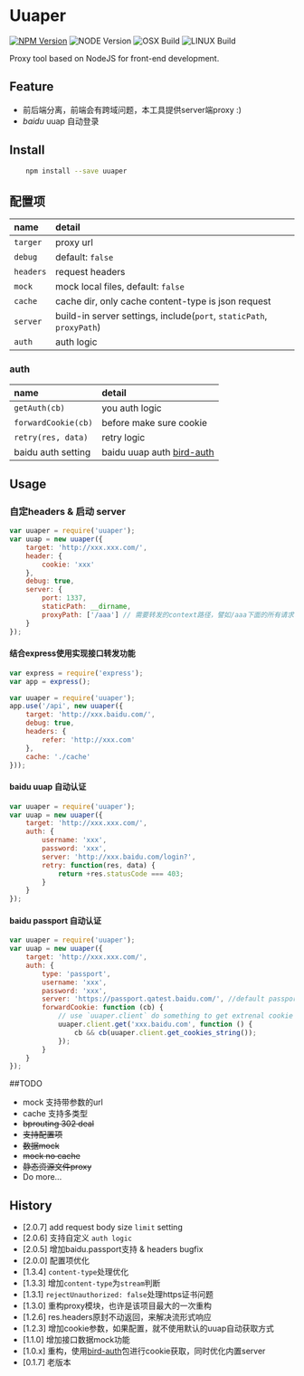 # Uuaper

[![NPM Version][npm-image]][npm-url]
![NODE Version][node-image]
![OSX Build][osx-image]
![LINUX Build][liunx-image]

Proxy tool based on NodeJS for front-end development.

## Feature

* 前后端分离，前端会有跨域问题，本工具提供server端proxy :)
* _baidu_ uuap 自动登录

## Install

``` bash
    npm install --save uuaper
```

## 配置项

| name | detail |
| :----- | :----- |
| `targer` | proxy url |
| `debug` | default: `false` |
| `headers` | request headers |
| `mock` | mock local files, default: `false` |
| `cache` | cache dir, only cache content-type is json request |
| `server` | build-in server settings, include(`port`, `staticPath`, `proxyPath`) |
| `auth` | auth logic |

### auth

| name | detail |
| :----- | :----- |
| `getAuth(cb)` | you auth logic |
| `forwardCookie(cb)` | before make sure cookie |
| `retry(res, data)` | retry logic |
| baidu auth setting | baidu uuap auth [bird-auth](https://www.npmjs.com/package/bird-auth) |

## Usage

### 自定headers & 启动 server

```javascript
var uuaper = require('uuaper');
var uuap = new uuaper({
    target: 'http://xxx.xxx.com/',
    header: {
        cookie: 'xxx'
    },
    debug: true,
    server: {
        port: 1337,
        staticPath: __dirname,
        proxyPath: ['/aaa'] // 需要转发的context路径，譬如/aaa下面的所有请求都走proxy
    }
});
```

#### 结合express使用实现接口转发功能

```javascript
var express = require('express');
var app = express();

var uuaper = require('uuaper');
app.use('/api', new uuaper({
    target: 'http://xxx.baidu.com/',
    debug: true,
    headers: {
        refer: 'http://xxx.com'
    },
    cache: './cache'
}));
```

#### baidu uuap 自动认证

```javascript
var uuaper = require('uuaper');
var uuap = new uuaper({
    target: 'http://xxx.xxx.com/',
    auth: {
        username: 'xxx',
        password: 'xxx',
        server: 'http://xxx.baidu.com/login?',
        retry: function(res, data) {
            return +res.statusCode === 403;
        }
    }
});
```

#### baidu passport 自动认证

```javascript
var uuaper = require('uuaper');
var uuap = new uuaper({
    target: 'http://xxx.xxx.com/',
    auth: {
        type: 'passport',
        username: 'xxx',
        password: 'xxx',
        server: 'https://passport.qatest.baidu.com/', //default passport.baidu.com
        forwardCookie: function (cb) {
            // use `uuaper.client` do something to get extrenal cookie
            uuaper.client.get('xxx.baidu.com', function () {
                cb && cb(uuaper.client.get_cookies_string());
            });
        }
    }
});
```

<!--## 配置项-->

<!--- **service** (必需配置，目标server，或者登出你们的系统，然后取url中service参数)-->
<!--- cookie (自定义cookie，配置了该参数就无需配置`username/password/uuapServer`)-->
<!--- username  (用户名)-->
<!--- password  (密码)-->
<!--- uuapServer (uuap认证服务器，记得带login参数)-->
<!--- server (转发server默认会取service参数中的域，但是有些项目比较奇葩，故提供该参数)-->
<!--- debug (是否打开转发信息，默认`false`不开启)-->
<!--- mockDir (如果配置，则会在第一次接口请求结束后存储数据到文件)-->
<!--- mock (是否启用mock本地数据，依赖`mockDir`，如果本地不存在该文件，则会取一遍，默认`false`)-->
<!--- mockCache (是否每次请求都进行保存操作，依赖`mockDir`参数，默认`false`不开启)-->

##TODO

*  mock 支持带参数的url
*  cache 支持多类型
*  ~~bprouting 302 deal~~
*  ~~支持配置项~~
*  ~~数据mock~~
*  ~~mock no cache~~
*  ~~静态资源文件proxy~~
*  Do more...

## History

- [2.0.7] add request body size `limit` setting
- [2.0.6] 支持自定义 `auth logic`
- [2.0.5] 增加baidu.passport支持 & headers bugfix
- [2.0.0] 配置项优化
- [1.3.4] `content-type`处理优化
- [1.3.3] 增加`content-type`为`stream`判断
- [1.3.1] `rejectUnauthorized: false`处理https证书问题
- [1.3.0] 重构proxy模块，也许是该项目最大的一次重构
- [1.2.6] res.headers原封不动返回，来解决流形式响应
- [1.2.3] 增加cookie参数，如果配置，就不使用默认的uuap自动获取方式
- [1.1.0] 增加接口数据mock功能
- [1.0.x] 重构，使用[bird-auth](https://www.npmjs.com/package/bird-auth)包进行cookie获取，同时优化内置server
- [0.1.7] 老版本

[npm-image]: https://img.shields.io/badge/npm-v2.0.7-blue.svg
[npm-url]: https://npmjs.org/package/uuaper
[node-image]: https://img.shields.io/badge/node-v0.12.0%2B-yellow.svg
[osx-image]: https://img.shields.io/badge/OSX-passing-brightgreen.svg
[liunx-image]: https://img.shields.io/badge/Liunx-passing-brightgreen.svg

